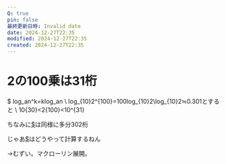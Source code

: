```yaml
---
Q: true
pin: false
最終更新日時: Invalid date
date: 2024-12-27T22:35
modified: 2024-12-27T22:35
created: 2024-12-27T22:35
---
```

# 2の100乗は31桁

$ log_an^k=klog_an \ log_{10}2^{100}=100log_{10}2\log_{10}2≒0.301とすると \ 10{30}<2{100}<10^{31}

ちなみに[$](https://www.notion.so2%5E%7B1000%7D)は同様に多分302桁

じゃあ[$](https://www.notion.solog_%7B10%7D2)はどうやって計算するねん

→むずい。マクローリン展開。